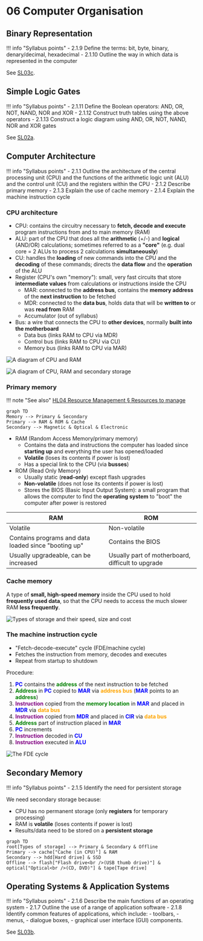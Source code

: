 # 06 Computer Organisation

## Binary Representation

!!! info "Syllabus points"
    - 2.1.9 Define the terms: bit, byte, binary, denary/decimal, hexadecimal
    - 2.1.10 Outline the way in which data is represented in the computer

See [SL03c](03c.md).

## Simple Logic Gates

!!! info "Syllabus points"
    - 2.1.11 Define the Boolean operators: AND, OR, NOT, NAND, NOR and XOR
    - 2.1.12 Construct truth tables using the above operators
    - 2.1.13 Construct a logic diagram using AND, OR, NOT, NAND, NOR and XOR gates

See [SL02a](02a.md#boolean-algebra).

## Computer Architecture

!!! info "Syllabus points"
    - 2.1.1 Outline the architecture of the central processing unit (CPU) and the functions of the arithmetic logic unit (ALU) and the control unit (CU) and the registers within the CPU
    - 2.1.2 Describe primary memory
    - 2.1.3 Explain the use of cache memory
    - 2.1.4 Explain the machine instruction cycle

### CPU architecture

- CPU: contains the circuitry necessary to **fetch, decode and execute** program instructions from and to main memory (RAM)
- ALU: part of the CPU that does all the **arithmetic** (+/-) and **logical**
(AND/OR) calculations; sometimes referred to as a **"core"** (e.g. dual core = 2 ALUs to process 2 calculations **simultaneously**)
- CU: handles the **loading** of new commands into the CPU and the **decoding** of these commands; directs the **data flow** and the **operation** of the ALU
- Register (CPU's own "memory"): small, very fast circuits that store **intermediate values** from calculations or instructions inside the CPU
    - MAR: connected to the **address bus**, contains the **memory address** of the **next instruction** to be fetched
    - MDR: connected to the **data bus**, holds data that will be **written to** or was **read from** RAM
    - Accumulator (out of syllabus)
- Bus: a wire that connects the CPU to **other devices**, normally **built into the motherboard**
    - Data bus (links RAM to CPU via MDR)
    - Control bus (links RAM to CPU via CU)
    - Memory bus (links RAM to CPU via MAR)

![A diagram of CPU and RAM](https://i.imgur.com/H5I5fiJ.png)

![A diagram of CPU, RAM and secondary storage](https://i.imgur.com/jGogYV7.png)

### Primary memory

!!! note "See also"
    [HL04 Resource Management § Resources to manage](../HL/04.md#resources-to-manage)

```mermaid
graph TD
Memory --> Primary & Secondary
Primary --> RAM & ROM & Cache
Secondary --> Magnetic & Optical & Electronic
```

- RAM (Random Access Memory/primary memory)
    - Contains the data and instructions the computer has loaded since **starting up** and everything the user has opened/loaded
    - **Volatile** (loses its contents if power is lost)
    - Has a special link to the CPU (via **busses**)
- ROM (Read Only Memory)
    - Usually static (**read-only**) except flash upgrades
    - **Non-volatile** (does not lose its contents if power is lost)
    - Stores the BIOS (Basic Input Output System): a small program that allows the computer to find the **operating system** to "boot" the computer after power is restored

| RAM                                                  | ROM                                               |
| ---------------------------------------------------- | ------------------------------------------------- |
| Volatile                                             | Non-volatile                                      |
| Contains programs and data loaded since "booting up" | Contains the BIOS                                 |
| Usually upgradeable, can be increased                | Usually part of motherboard, difficult to upgrade |

### Cache memory

A type of **small, high-speed memory** inside the CPU used to hold **frequently used data**, so that the CPU needs to access the much slower RAM **less frequently**.

![Types of storage and their speed, size and cost](https://i.imgur.com/hJisJFa.png)

### The machine instruction cycle

- "Fetch-decode-execute" cycle (FDE/machine cycle)
- Fetches the instruction from memory, decodes and executes
- Repeat from startup to shutdown

<style>
    .blue {
        color: blue;
    }
    .green {
        color: green;
    }
    .orange {
        color: orange;
    }
    .purple {
        color: purple;
    }
    .blue, .green, .orange, .purple {
        font-weight: bold;
    }
</style>

Procedure:

1. <span class="blue">PC</span> contains the <span class="green">address</span> of the next instruction to be fetched
2. <span class="green">Address</span> in <span class="blue">PC</span> copied to <span class="blue">MAR</span> via <span class="orange">address bus</span> (<span class="blue">MAR</span> points to an <span class="green">address</span>)
3. <span class="purple">Instruction</span> copied from the <span class="green">memory location</span> in <span class="blue">MAR</span> and placed in <span class="blue">MDR</span> via <span class="orange">data bus</span>
4. <span class="purple">Instruction</span> copied from <span class="blue">MDR</span> and placed in <span class="blue">CIR</span> via <span class="orange">data bus</span>
5. <span class="green">Address</span> part of instruction placed in <span class="blue">MAR</span>
6. <span class="blue">PC</span> increments
7. <span class="purple">Instruction</span> decoded in <span class="blue">CU</span>
8. <span class="purple">Instruction</span> executed in <span class="blue">ALU</span>

![The FDE cycle](https://i.imgur.com/cOSFU9X.png)

## Secondary Memory

!!! info "Syllabus points"
    - 2.1.5 Identify the need for persistent storage

We need secondary storage because:

- CPU has no permanent storage (only **registers** for temporary processing)
- RAM is **volatile** (loses contents if power is lost)
- Results/data need to be stored on a **persistent storage**

```mermaid
graph TD
root[Types of storage] --> Primary & Secondary & Offline
Primary --> cache["Cache (in CPU)"] & RAM
Secondary --> hdd[Hard drive] & SSD
Offline --> flash["Flash drive<br />(USB thumb drive)"] & optical["Optical<br />(CD, DVD)"] & tape[Tape drive]
```

## Operating Systems & Application Systems

!!! info "Syllabus points"
    - 2.1.6 Describe the main functions of an operating system
    - 2.1.7 Outline the use of a range of application software
    - 2.1.8 Identify common features of applications, which include:
        - toolbars,
        - menus,
        - dialogue boxes,
        - graphical user interface (GUI) components.

See [SL03b](03b.md).
